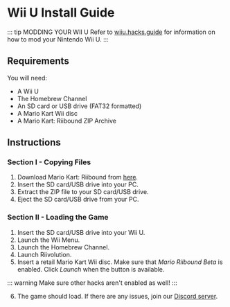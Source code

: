 # Wii U Install Guide

::: tip MODDING YOUR WII U
Refer to [wiiu.hacks.guide](https://wiiu.hacks.guide/) for information on how to mod your Nintendo Wii U.
:::

## Requirements
You will need:
- A Wii U
- The Homebrew Channel
- An SD card or USB drive (FAT32 formatted)
- A Mario Kart Wii disc
- A Mario Kart: Riibound ZIP Archive

## Instructions

### Section I - Copying Files
1. Download Mario Kart: Riibound from [here](/download).
2. Insert the SD card/USB drive into your PC.
3. Extract the ZIP file to your SD card/USB drive.
4. Eject the SD card/USB drive from your PC.

### Section II - Loading the Game
1. Insert the SD card/USB drive into your Wii U.
2. Launch the Wii Menu.
3. Launch the Homebrew Channel.
4. Launch Riivolution.
5. Insert a retail Mario Kart Wii disc. Make sure that *Mario Riibound Beta* is enabled. Click *Launch* when the button is available.

::: warning
Make sure other hacks aren't enabled as well!
:::

6. The game should load. If there are any issues, join our [Discord server](https://discord.gg/BD4sRWPdhm).
